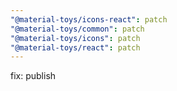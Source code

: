 ```yaml
---
"@material-toys/icons-react": patch
"@material-toys/common": patch
"@material-toys/icons": patch
"@material-toys/react": patch
---
```


fix: publish
